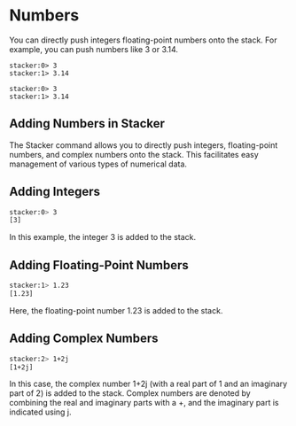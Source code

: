 # Numbers

You can directly push integers floating-point numbers onto the stack. For example, you can push numbers like 3 or 3.14.

~~~
stacker:0> 3
stacker:1> 3.14
~~~


~~~
stacker:0> 3
stacker:1> 3.14
~~~


## Adding Numbers in Stacker
The Stacker command allows you to directly push integers, floating-point numbers, and complex numbers onto the stack. This facilitates easy management of various types of numerical data.

## Adding Integers
~~~ bash
stacker:0> 3
[3]
~~~
In this example, the integer 3 is added to the stack.

## Adding Floating-Point Numbers
~~~ bash
stacker:1> 1.23
[1.23]
~~~
Here, the floating-point number 1.23 is added to the stack.

## Adding Complex Numbers
~~~ bash
stacker:2> 1+2j
[1+2j]
~~~
In this case, the complex number 1+2j (with a real part of 1 and an imaginary part of 2) is added to the stack. Complex numbers are denoted by combining the real and imaginary parts with a +, and the imaginary part is indicated using j.